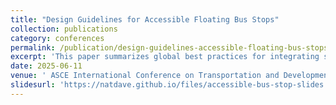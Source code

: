 ```yaml
---
title: "Design Guidelines for Accessible Floating Bus Stops"
collection: publications
category: conferences
permalink: /publication/design-guidelines-accessible-floating-bus-stops
excerpt: 'This paper summarizes global best practices for integrating separated bike lanes with bus stop infrastructure, analyzes bicyclist and transit rider behavior at various floating bus stops to understand their interactions, and develops design guidelines to improve the safety and accessibility of floating bus stops.'
date: 2025-06-11
venue: ' ASCE International Conference on Transportation and Development'
slidesurl: 'https://natdave.github.io/files/accessible-bus-stop-slides.pdf'
---
```

